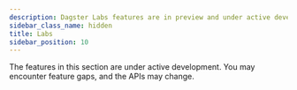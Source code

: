 ```yaml
---
description: Dagster Labs features are in preview and under active development.
sidebar_class_name: hidden
title: Labs
sidebar_position: 10
---
```


The features in this section are under active development. You may encounter feature gaps, and the APIs may change.
